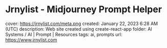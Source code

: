 # Jrnylist - Midjourney Prompt Helper

cover: https://jrnylist.com/meta.png
created: January 22, 2023 6:28 AM (UTC)
description: Web site created using create-react-app
folder: AI Systems / AI | Prompt | Resources
tags: ai, prompts
url: https://www.jrnylist.com